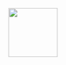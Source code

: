 <div id="header" align="center">
  <img src="<iframe src="https://media.giphy.com/media/hS42TuYYnANLFR9IRQ/giphy.gif" width="100"/>
</div>
